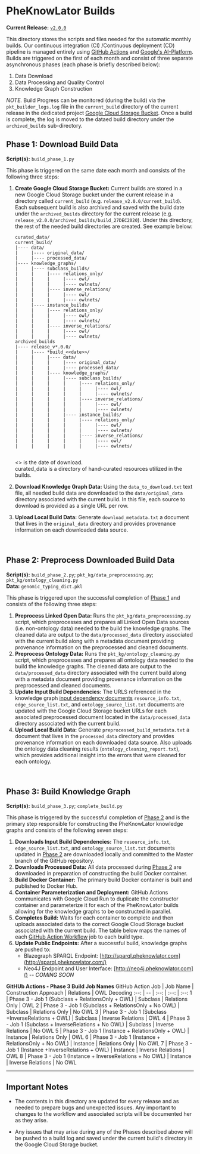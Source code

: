 # PheKnowLator Builds  
**Current Release:** [`v2.0.0`](https://github.com/callahantiff/PheKnowLator/wiki/v2.0.0)  

This directory stores the scripts and files needed for the automatic monthly builds. Our continuous integration (CI)
/Continuous deployment (CD) pipeline is managed entirely using [GitHub Actions](https://github.com/actions) and [Google's AI-Platform](https://cloud.google.com/ai-platform). Builds are triggered on the first of each month and consist of three separate asynchronous phases (each phase is briefly described below):  
1. Data Download 
2. Data Processing and Quality Control   
3. Knowledge Graph Construction  

*NOTE.* Build Progress can be monitored (during the build) via the `pkt_builder_logs.log` file in the `current_build` directory of the current release in the dedicated project [Google Cloud Storage Bucket](https://console.cloud.google.com/storage/browser/pheknowlator?project=pheknowlator). Once a build is complete, the log is moved to the dataed build directory under the `archived_builds` sub-directory.
 
## Phase 1: Download Build Data 
**Script(s):** `build_phase_1.py`  

This phase is triggered on the same date each month and consists of the following three steps:    
1. **Create Google Cloud Storage Bucket:** Current builds are stored in a new Google Cloud Storage bucket under the current release in a directory called `current_build` (e.g. `release_v2.0.0/current_build`). Each subsequent build is also archived and saved with the build date under the `archived_builds` directory for the current release (e.g. `release_v2.0.0/archived_builds/build_27DEC2020`). Under this directory, the rest of the needed build directories are created. See example below:
   ```
   curated_data/
   current_build/
   |---- data/
   |     |---- original_data/
   |     |---- processed_data/   
   |---- knowledge_graphs/  
   |     |---- subclass_builds/
   |     |     |---- relations_only/
   |     |     |     |---- owl/
   |     |     |     |---- owlnets/     
   |     |     |---- inverse_relations/
   |     |     |     |---- owl/
   |     |     |     |---- owlnets/     
   |     |---- instance_builds/
   |     |     |---- relations_only/
   |     |     |     |---- owl/
   |     |     |     |---- owlnets/     
   |     |     |---- inverse_relations/
   |     |     |     |---- owl/
   |     |     |     |---- owlnets/
   archived_builds
   |---- release_v*.0.0/
   |     |---- *build_<<date>>/
   |     |     |---- data/
   |     |     |     |---- original_data/
   |     |     |     |---- processed_data/   
   |     |     |---- knowledge_graphs/  
   |     |     |     |---- subclass_builds/
   |     |     |     |     |---- relations_only/
   |     |     |     |     |     |---- owl/
   |     |     |     |     |     |---- owlnets/     
   |     |     |     |     |---- inverse_relations/
   |     |     |     |     |     |---- owl/
   |     |     |     |     |     |---- owlnets/     
   |     |     |     |---- instance_builds/
   |     |     |     |     |---- relations_only/
   |     |     |     |     |     |---- owl/
   |     |     |     |     |     |---- owlnets/     
   |     |     |     |     |---- inverse_relations/
   |     |     |     |     |     |---- owl/
   |     |     |     |     |     |---- owlnets/   
      
   ```
   <<date>> is the date of download.  
   curated_data is a directory of hand-curated resources utilized in the builds.  
   
2. **Download Knowledge Graph Data:** Using the `data_to_download.txt` text file, all needed build data are downloaded to the `data/original_data` directory associated with the current build. In this file, each source to download is provided as a single URL per row.   
3. **Upload Local Build Data:** Generate `download_metadata.txt` a document that lives in the `original_data` directory and provides provenance information on each downloaded data source.

<br>

## Phase 2: Preprocess Downloaded Build Data       
**Script(s):** `build_phase_2.py`; `pkt_kg/data_preprocessing.py`; `pkt_kg/ontology_cleaning.py`   
**Data:** `genomic_typing_dict.pkl`

This phase is triggered upon the successful completion of [Phase 1](#Phase-1:-Download-Build-Data) and consists of the following three steps:  
1. **Preprocess Linked Open Data:** Runs the `pkt_kg/data_preprocessing.py` script, which preprocesses and prepares all Linked Open Data sources (i.e. non-ontology data) needed to the build the knowledge graphs. The cleaned data are output to the `data/processed_data` directory associated with the current build along with a metadata document providing provenance information on the preprocessed and cleaned documents.      
2. **Preprocess Ontology Data:** Runs the `pkt_kg/ontology_cleaning.py` script, which preprocesses and prepares all ontology data needed to the build the knowledge graphs. The cleaned data are output to the `data/processed_data` directory associated with the current build along with a metadata document providing provenance information on the preprocessed and cleaned documents.  
3. **Update Input Build Dependencies:** The URLS referenced in the knowledge graph [input dependency documents](https://github.com/callahantiff/PheKnowLator/wiki/Dependencies) `resource_info.txt`, `edge_source_list.txt`, and `ontology_source_list.txt` documents are updated with the Google Cloud Storage bucket URLs for each associated preprocessed document located in the `data/processed_data` directory associated with the current build.  
4. **Upload Local Build Data:** Generate `preprocessed_build_metadata.txt` a document that lives in the 
   `processed_data` directory and provides provenance information on each downloaded data source. Also uploads the ontology data cleaning results (`ontology_cleaning_report.txt`), which provides additional insight into the errors that were cleaned for each ontology.

<br>

## Phase 3: Build Knowledge Graph    
**Script(s):** `build_phase_3.py`; `complete_build.py`  

This phase is triggered by the successful completion of [Phase 2](#Phase-2:-Preprocess-Downloaded-Build-Data) and is the primary step responsible for constructing the PheKnowLator knowledge graphs and consists of the following seven steps:  
1. **Downloads Input Build Dependencies:** The `resource_info.txt`, `edge_source_list.txt`, and 
   `ontology_source_list.txt` documents updated in [Phase 2](#Phase-2:-Preprocess-Downloaded-Build-Data) are downloaded locally and committed to the Master branch of the GitHub repository.     
2. **Downloads Processed Data:** All data processed during [Phase 2](#Phase-2:-Preprocess-Downloaded-Build-Data) are downloaded in preparation of constructing the build Docker container.  
3. **Build Docker Container:** The primary build Docker container is built and published to Docker Hub.  
4. **Container Parameterization and Deployment:** GitHub Actions communicates with Google Cloud Run to duplicate the constructor container and parameterize it for each of the PheKnowLator builds allowing for the knowledge graphs to be constructed in parallel.  
5. **Completes Build:** Waits for each container to complete and then uploads associated data to the correct Google Cloud Storage bucket associated with the current build. The table below maps the names of each [GitHub Action Workflow](https://github.com/callahantiff/PheKnowLator/blob/master/.github/workflows/kg-build.yml) job to each build type.
6. **Update Public Endpoints:** After a successful build, knowledge graphs are pushed to:   
    - Blazegraph SPARQL Endpoint: [http://sparql.pheknowlator.com](http://sparql.pheknowlator.com/)  
    - Neo4J Endpoint and User Interface: [http://neo4j.pheknowlator.com]()  -- *COMING SOON*   

**GitHUb Actions - Phase 3 Build Job Names**
GitHub   Action Job | Job Name | Construction   Approach | Relations | OWL Decoding
:--: | -- | :--: | :--: | :--:
1 | Phase   3 - Job 1 (Subclass + RelationsOnly + OWL) | Subclass | Relations   Only | OWL
2 | Phase   3 - Job 1 (Subclass + RelationsOnly + No OWL) | Subclass | Relations   Only | No   OWL
3 | Phase   3 - Job 1 (Subclass +InverseRelations + OWL) | Subclass | Inverse   Relations | OWL
4 | Phase   3 - Job 1 (Subclass + InverseRelations + No OWL) | Subclass | Inverse   Relations | No   OWL
5 | Phase   3 - Job 1 (Instance + RelationsOnly + OWL) | Instance | Relations   Only | OWL
6 | Phase   3 - Job 1 (Instance + RelationsOnly + No OWL) | Instance | Relations   Only | No   OWL
7 | Phase   3 - Job 1 (Instance +InverseRelations + OWL) | Instance | Inverse   Relations | OWL
8 | Phase   3 - Job 1 (Instance + InverseRelations + No OWL) | Instance | Inverse   Relations | No   OWL

____

## Important Notes  
- The contents in this directory are updated for every release and as needed to prepare bugs and unexpected issues. Any important to changes to the workflow and associated scripts will be documented her as they arise.

- Any issues that may arise during any of the Phases described above will be pushed to a build log and saved under the current build's directory in the Google Cloud Storage bucket.  
  
